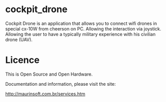 # cockpit_drone
Cockpit Drone is an application that allows you to connect wifi drones
 in special cx-10W from cheerson on PC. Allowing the interaction via joystick. 
 Allowing the user to have a typically military experience with his civilian drone (UAV).
 
 Licence
 =======
 This is Open Source and Open Hardware.
 
 Documentation and information, please visit the site:
 
http://maurinsoft.com.br/services.htm

 
 

